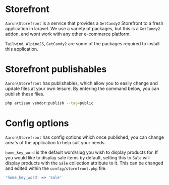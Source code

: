 # Storefront
`Aaron\Storefront` is a service that provides a `GetCandy2` Storefront to a fresh application in laravel.
We use a variety of packages, but this is a `GetCandy2` addon, and wont work with any other e-commerce platform.

`Tailwind`, `AlpineJS`, `GetCandy2` are some of the packages required to install this application.

# Storefront publishables
`Aaron\Storefront` has publishables, which allow you to easily change and update files at your own leisure. By entering the command below, you can publish these files.
```bash
php artisan vendor:publish --tag=public
```

# Config options
`Aaron\Storefront` has config options which once published, you can change area's of the application to help suit your needs. 

`home_key_word` is the default word/slug you wish to display products for.
If you would like to display sale items by default, setting this to `Sale` will display products with the `Sale` collection attribute to it.
This can be changed and edited within the `config/storefront.php` file.
```php
'home_key_word' => 'Sale'
```
